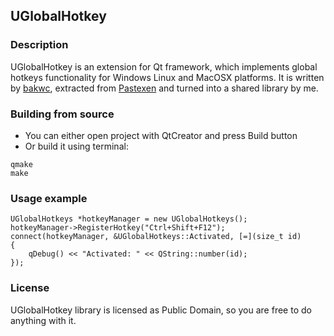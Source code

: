 ## UGlobalHotkey

### Description  
UGlobalHotkey is an extension for Qt framework, which implements global hotkeys functionality for Windows Linux and MacOSX platforms.
It is written by [bakwc](https://github.com/bakwc), extracted from [Pastexen](https://github.com/bakwc/Pastexen) and turned into a shared library by me.

### Building from source  
* You can either open project with QtCreator and press Build button
* Or build it using terminal:
``` 
qmake  
make
```

### Usage example  
``` 
UGlobalHotkeys *hotkeyManager = new UGlobalHotkeys(); 
hotkeyManager->RegisterHotkey("Ctrl+Shift+F12");
connect(hotkeyManager, &UGlobalHotkeys::Activated, [=](size_t id)
{
    qDebug() << "Activated: " << QString::number(id);
});
```

### License  
UGlobalHotkey library is licensed as Public Domain, so you are free to do anything with it.